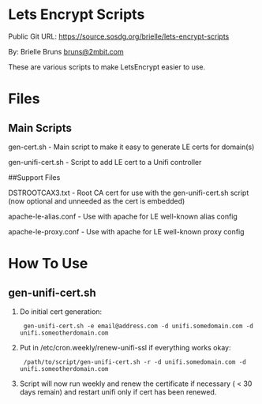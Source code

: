 # Lets Encrypt Scripts

Public Git URL: https://source.sosdg.org/brielle/lets-encrypt-scripts

By: Brielle Bruns <bruns@2mbit.com>

These are various scripts to make LetsEncrypt easier to use.

# Files
## Main Scripts

gen-cert.sh  - Main script to make it easy to generate LE certs for domain(s)

gen-unifi-cert.sh - Script to add LE cert to a Unifi controller

##Support Files

DSTROOTCAX3.txt - Root CA cert for use with the gen-unifi-cert.sh script (now optional and unneeded as the cert is embedded)

apache-le-alias.conf - Use with apache for LE well-known alias config

apache-le-proxy.conf - Use with apache for LE well-known proxy config

# How To Use

## gen-unifi-cert.sh

1. Do initial cert generation:
	
		gen-unifi-cert.sh -e email@address.com -d unifi.somedomain.com -d unifi.someotherdomain.com
		
2. Put in /etc/cron.weekly/renew-unifi-ssl if everything works okay:
	
		/path/to/script/gen-unifi-cert.sh -r -d unifi.somedomain.com -d unifi.someotherdomain.com
		
3. Script will now run weekly and renew the certificate if necessary ( < 30 days remain) and restart unifi only if cert has been renewed.